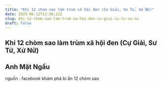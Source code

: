 ```yaml
---
title: "Khi 12 chòm sao làm trùm xã hội đen (Cự Giải, Sư Tử, Xử Nữ)"
date: 2025-06-12T12:36:22Z
slug: khi-12-chom-sao-lam-trum-xa-hoi-den-cu-giai-su-tu-xu-nu
draft: false
---
```


## Khi 12 chòm sao làm trùm xã hội đen (Cự Giải, Sư Tử, Xử Nữ)

## Anh Mặt Ngầu

nguồn : facebook khám phá bí ẩn 12 chòm sao